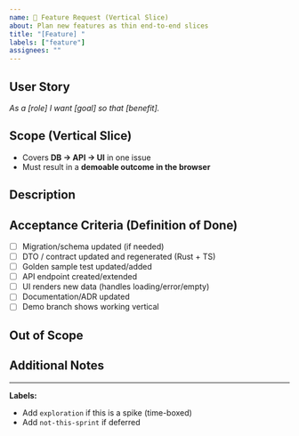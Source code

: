 ```yaml
---
name: 🚀 Feature Request (Vertical Slice)
about: Plan new features as thin end-to-end slices
title: "[Feature] "
labels: ["feature"]
assignees: ""
---
```


## User Story
_As a [role] I want [goal] so that [benefit]._  

## Scope (Vertical Slice)
- Covers **DB → API → UI** in one issue
- Must result in a **demoable outcome in the browser**

## Description
<!-- Short description of what this feature should do. -->

## Acceptance Criteria (Definition of Done)
- [ ] Migration/schema updated (if needed)
- [ ] DTO / contract updated and regenerated (Rust + TS)
- [ ] Golden sample test updated/added
- [ ] API endpoint created/extended
- [ ] UI renders new data (handles loading/error/empty)
- [ ] Documentation/ADR updated
- [ ] Demo branch shows working vertical

## Out of Scope
<!-- Explicitly list what is NOT part of this issue (helps fight scope creep). -->

## Additional Notes
<!-- Links to designs, ADRs, references, or exploration notes. -->

---
**Labels:**  
- Add `exploration` if this is a spike (time-boxed)  
- Add `not-this-sprint` if deferred

